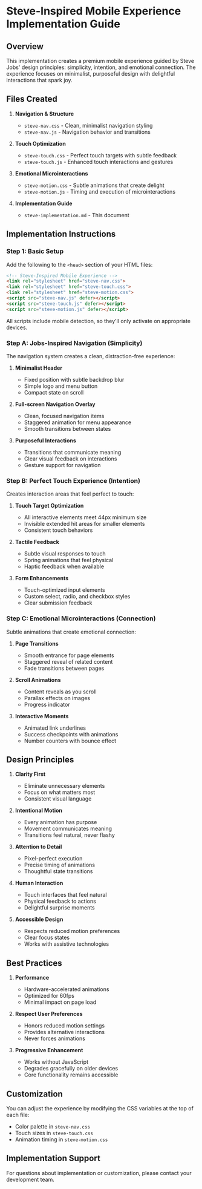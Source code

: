 # Steve-Inspired Mobile Experience Implementation Guide

## Overview
This implementation creates a premium mobile experience guided by Steve Jobs' design principles: simplicity, intention, and emotional connection. The experience focuses on minimalist, purposeful design with delightful interactions that spark joy.

## Files Created

1. **Navigation & Structure**
   - `steve-nav.css` - Clean, minimalist navigation styling
   - `steve-nav.js` - Navigation behavior and transitions

2. **Touch Optimization**
   - `steve-touch.css` - Perfect touch targets with subtle feedback
   - `steve-touch.js` - Enhanced touch interactions and gestures

3. **Emotional Microinteractions**
   - `steve-motion.css` - Subtle animations that create delight
   - `steve-motion.js` - Timing and execution of microinteractions
   
4. **Implementation Guide**
   - `steve-implementation.md` - This document

## Implementation Instructions

### Step 1: Basic Setup
Add the following to the `<head>` section of your HTML files:

```html
<!-- Steve-Inspired Mobile Experience -->
<link rel="stylesheet" href="steve-nav.css">
<link rel="stylesheet" href="steve-touch.css">
<link rel="stylesheet" href="steve-motion.css">
<script src="steve-nav.js" defer></script>
<script src="steve-touch.js" defer></script>
<script src="steve-motion.js" defer></script>
```

All scripts include mobile detection, so they'll only activate on appropriate devices.

### Step A: Jobs-Inspired Navigation (Simplicity)

The navigation system creates a clean, distraction-free experience:

1. **Minimalist Header**
   - Fixed position with subtle backdrop blur
   - Simple logo and menu button
   - Compact state on scroll

2. **Full-screen Navigation Overlay**
   - Clean, focused navigation items
   - Staggered animation for menu appearance
   - Smooth transitions between states

3. **Purposeful Interactions**
   - Transitions that communicate meaning
   - Clear visual feedback on interactions
   - Gesture support for navigation

### Step B: Perfect Touch Experience (Intention)

Creates interaction areas that feel perfect to touch:

1. **Touch Target Optimization**
   - All interactive elements meet 44px minimum size
   - Invisible extended hit areas for smaller elements
   - Consistent touch behaviors

2. **Tactile Feedback**
   - Subtle visual responses to touch
   - Spring animations that feel physical
   - Haptic feedback when available

3. **Form Enhancements**
   - Touch-optimized input elements
   - Custom select, radio, and checkbox styles
   - Clear submission feedback

### Step C: Emotional Microinteractions (Connection)

Subtle animations that create emotional connection:

1. **Page Transitions**
   - Smooth entrance for page elements
   - Staggered reveal of related content
   - Fade transitions between pages

2. **Scroll Animations**
   - Content reveals as you scroll
   - Parallax effects on images
   - Progress indicator

3. **Interactive Moments**
   - Animated link underlines
   - Success checkpoints with animations
   - Number counters with bounce effect

## Design Principles

1. **Clarity First**
   - Eliminate unnecessary elements
   - Focus on what matters most
   - Consistent visual language

2. **Intentional Motion**
   - Every animation has purpose
   - Movement communicates meaning
   - Transitions feel natural, never flashy

3. **Attention to Detail**
   - Pixel-perfect execution
   - Precise timing of animations
   - Thoughtful state transitions

4. **Human Interaction**
   - Touch interfaces that feel natural
   - Physical feedback to actions
   - Delightful surprise moments

5. **Accessible Design**
   - Respects reduced motion preferences
   - Clear focus states
   - Works with assistive technologies

## Best Practices

1. **Performance**
   - Hardware-accelerated animations
   - Optimized for 60fps
   - Minimal impact on page load

2. **Respect User Preferences**
   - Honors reduced motion settings
   - Provides alternative interactions
   - Never forces animations

3. **Progressive Enhancement**
   - Works without JavaScript
   - Degrades gracefully on older devices
   - Core functionality remains accessible

## Customization

You can adjust the experience by modifying the CSS variables at the top of each file:

- Color palette in `steve-nav.css`
- Touch sizes in `steve-touch.css`
- Animation timing in `steve-motion.css`

## Implementation Support

For questions about implementation or customization, please contact your development team.